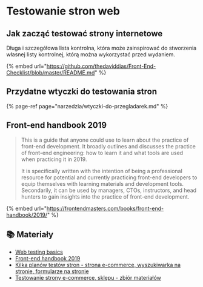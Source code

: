 # Testowanie stron web

## Jak zacząć testować strony internetowe

Długa i szczegółowa lista kontrolna, która może zainspirować do stworzenia własnej listy kontrolnej, którą można wykorzystać przed wydaniem.

{% embed url="https://github.com/thedaviddias/Front-End-Checklist/blob/master/README.md" %}

## Przydatne wtyczki do testowania stron

{% page-ref page="narzedzia/wtyczki-do-przegladarek.md" %}

## Front-end handbook 2019

> This is a guide that anyone could use to learn about the practice of front-end development. It broadly outlines and discusses the practice of front-end engineering: how to learn it and what tools are used when practicing it in 2019.
>
> It is specifically written with the intention of being a professional resource for potential and currently practicing front-end developers to equip themselves with learning materials and development tools. Secondarily, it can be used by managers, CTOs, instructors, and head hunters to gain insights into the practice of front-end development.

{% embed url="https://frontendmasters.com/books/front-end-handbook/2019/" %}

## 📚 Materiały

* [Web testing basics](http://cultivatedmanagement.com/web-testing-basics/)
* [Front-end handbook 2019](https://frontendmasters.com/books/front-end-handbook/2019/)
* [Kilka planów testów stron - strona e-commerce, wyszukiwarka na stronie, formularze na stronie](https://www.testing-web-sites.co.uk/testing-plans-checklists/)
* [Testowanie strony e-commerce, sklepu - zbiór materiałów](https://gist.github.com/pwicherski/9884c5e44f815acafd217f42c94c0cfb)

